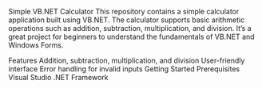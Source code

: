 Simple VB.NET Calculator
This repository contains a simple calculator application built using VB.NET. The calculator supports basic arithmetic operations such as addition, subtraction, multiplication, and division. It’s a great project for beginners to understand the fundamentals of VB.NET and Windows Forms.

Features
Addition, subtraction, multiplication, and division
User-friendly interface
Error handling for invalid inputs
Getting Started
Prerequisites
Visual Studio
.NET Framework
